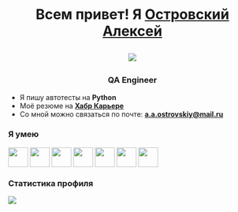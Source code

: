 <h1 align="center">Всем привет! Я <a href=
"https://ostrovskiyaa.github.io/CV/cv" target="_blank">Островский Алексей</a>

![](https://github.com/blackcater/blackcater/raw/main/images/Hi.gif) 
<h3 align="center"> QA Engineer </h3>

- Я пишу автотесты на **Python**
- Моё резюме на [**Хабр Карьере**](https://career.habr.com/alexeyostrovskiy)
- Со мной можно связаться по почте: **<a.a.ostrovskiy@mail.ru>**

### Я умею

<p align="left">
<img align="center" src="https://cdn.jsdelivr.net/gh/devicons/devicon@latest/icons/python/python-original-wordmark.svg"  height="40" width="40" />
<img align="center" src="https://cdn.jsdelivr.net/gh/devicons/devicon@latest/icons/html5/html5-original-wordmark.svg"  height="40" width="40" />
<img align="center" src="https://cdn.jsdelivr.net/gh/devicons/devicon@latest/icons/postgresql/postgresql-original-wordmark.svg"  height="40" width="40" />
<img align="center" src="https://cdn.jsdelivr.net/gh/devicons/devicon@latest/icons/selenium/selenium-original.svg"  height="40" width="40" />
<img align="center" src="https://cdn.jsdelivr.net/gh/devicons/devicon@latest/icons/jenkins/jenkins-original.svg"  height="40" width="40" />
<img align="center" src="https://cdn.jsdelivr.net/gh/devicons/devicon@latest/icons/jira/jira-original-wordmark.svg"  height="40" width="40" />
<img align="center" src="https://cdn.jsdelivr.net/gh/devicons/devicon@latest/icons/pytest/pytest-original-wordmark.svg"  height="40" width="40" />
</p>

### Статистика профиля

![](https://github-profile-summary-cards.vercel.app/api/cards/stats?username=ostrovskiyaa&theme=solarized_dark)
